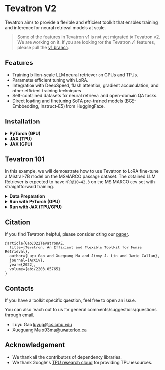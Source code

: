 # Tevatron V2
Tevatron aims to provide a flexible and efficient toolkit that enables training and inference for neural retrieval models at scale.

> Some of the features in Tevatron v1 is not yet migrated to Tevatron v2. We are working on it.
> If you are looking for the Tevatron v1 features, please pull the [v1 branch](https://github.com/texttron/tevatron/tree/tevatron-v1).

## Features
- Training billion-scale LLM neural retriever on GPUs and TPUs.
- Parameter efficient tuning with LoRA.
- Integration with DeepSpeed, flash attention, gradient accumulation, and other efficient training techniques.
- Self-contained datasets for neural retrieval and open-domain QA tasks.
- Direct loading and finetuning SoTA pre-trained models (BGE-Embbedding, Instruct-E5) from HuggingFace.

## Installation

<details><summary><b>PyTorch (GPU)</b></summary>

0. Clone the repository.
1. Install PyTorch based on your CUDA version from [PyTorch](https://pytorch.org/get-started/locally/).
2. Install dependencies and Tevatron.
```bash
pip install transformers datasets peft
pip install deepspeed accelerate
pip install faiss
pip install -e .
```


</details>
<details><summary><b>JAX (TPU)</b></summary>

0. Clone the repository.
1. Install JAX by following the [official guide](https://jax.readthedocs.io/en/latest/installation.html#pip-installation-google-cloud-tpu)
2. Install dependencies
```bash
pip install transformers datasets
pip install flax optax
```
3. Install Magix and GradCache
```bash
git clone https://github.com/luyug/magix.git
cd magix && pip install -e . && cd ..
git clone https://github.com/luyug/GradCache.git
cd GradCache && pip install -e . && cd ..
```

4. Install Tevatron
```bash
pip install -e .
```

</details>
<details><summary><b>JAX (GPU)</b></summary>

To run the JAX implementation of Tevatron on GPU, we encourage using the jax-toolbox [jax container](https://github.com/NVIDIA/JAX-Toolbox/pkgs/container/jax) image from NVIDIA.

Below is a Dockerfile example to set up Tevatron on top of the jax container.
```Dockerfile
FROM ghcr.io/nvidia/jax:jax-2024-03-08

RUN apt-get update && \
    apt-get install -y --no-install-recommends python3-pip && \
    apt-get clean && \
    rm -rf /var/lib/apt/lists/* && \
    pip install --no-cache-dir transformers sentencepiece simple_parsing datasets orbax==0.4.8 && \
    pip install --no-cache-dir torch --index-url https://download.pytorch.org/whl/cpu

RUN git clone https://github.com/luyug/magix.git && \
    cd magix && pip install -e . && cd .. && \
    git clone https://github.com/luyug/GradCache.git \
    cd GradCache && pip install -e . && cd .. \
    git clone https://github.com/texttron/tevatron.git && \
    cd tevatron && pip install -e .
```




</details>



## Tevatron 101
In this example, we will demonstrate how to use Tevatron to LoRA fine-tune a Mistral-7B model on the MSMARCO passage dataset. The obtained LLM Retriever is expected to have `MRR@10=42.3` on the MS MARCO dev set with straightforward training.

<details><summary><b>Data Preparation</b></summary>

Tevatron takes training or inference data in `jsonl` format with each line organized as a json object as follows:
### 1. Training Data
```json
{
   "query_id": "<query id>",
   "query": "<query text>",
   "positive_passages": [
     {"docid": "<passage id>", "title": "<passage title>", "text": "<passage body>"},
     ...
   ],
   "negative_passages": [
     {"docid": "<passage id>", "title": "<passage title>", "text": "<passage body>"},
     ...
   ]
}
```
where the passages in `positive_passages` are the annotated relevant passages of the `query` 
and passages in `negative_passages` are usually non-relevant (hard negative) passages from top results of a retrieval system (e.g. BM25, DPR). Additional fields such as `answers` for QA datasets can be included as well.

#### 2. Corpus Data
```json
{
   "docid": "<passage id>",
   "title": "<passage title>",
   "text": "<passage body>"
}
```
where each line represents a passage in the corpus.

### Self-Contained Dataset
Tevatron self-contained several commonlly used datasets for neural retrieval. 
(via [HuggingFace](https://huggingface.co/Tevatron)).
These datasets can downloaded automatically during training and encoding
by setting `--dataset_name <hgf dataset name>`.

In this example, we will use the self-contained dataset `Tevatron/msmarco-passage-aug` for training, whose hard negative passages are sampled from the mix of top200 BM25 and top200 CoCondenser results.

</details>


<details><summary><b>Run with PyTorch (GPU)</b></summary>

### Training

```bash
deepspeed --include localhost:0,1,2,3 --master_port 60000 --module tevatron.retriever.driver.train \
  --deepspeed deepspeed/ds_zero3_config.json \
  --output_dir retriever-mistral \
  --model_name_or_path mistralai/Mistral-7B-v0.1 \
  --lora \
  --lora_target_modules q_proj,k_proj,v_proj,o_proj,down_proj,up_proj,gate_proj \
  --save_steps 50 \
  --dataset_name Tevatron/msmarco-passage-aug \
  --query_prefix "Query: " \
  --passage_prefix "Passage: " \
  --bf16 \
  --pooling eos \
  --append_eos_token \
  --normalize \
  --temperature 0.01 \
  --per_device_train_batch_size 8 \
  --gradient_checkpointing \
  --train_group_size 16 \
  --learning_rate 1e-4 \
  --query_max_len 32 \
  --passage_max_len 156 \
  --num_train_epochs 1 \
  --logging_steps 10 \
  --overwrite_output_dir \
  --gradient_accumulation_steps 4
```

In batch passages per query: 8x4x16 = 512

Number of queries per update: 8x4x4 = 128

The above training setting tooks about 70 hours on 4xA6000 GPU.

Equivalent training tooks about 110 hours on 1xA100 GPU.



### Encoding

#### Query Encoding
```bash
EMBEDDING_OUTPUT_DIR=<folder to save query embedding>
CUDA_VISIBLE_DEVICES=4 python -m tevatron.retriever.driver.encode \
  --output_dir=temp \
  --model_name_or_path mistralai/Mistral-7B-v0.1 \
  --lora_name_or_path retriever-mistral \
  --lora \
  --query_prefix "Query: " \
  --passage_prefix "Passage: " \
  --bf16 \
  --pooling eos \
  --append_eos_token \
  --normalize \
  --encode_is_query \
  --per_device_eval_batch_size 128 \
  --query_max_len 32 \
  --passage_max_len 156 \
  --dataset_name Tevatron/msmarco-passage \
  --dataset_split dev \
  --encode_output_path $EMBEDDING_OUTPUT_DIR/query-dev.pkl
```

#### Corpus Encoding
```bash
EMBEDDING_OUTPUT_DIR=<folder to save query embedding>
for s in 0 1 2 3
do
gpuid=$s
CUDA_VISIBLE_DEVICES=$gpuid python -m tevatron.retriever.driver.encode \
  --output_dir=temp \
  --model_name_or_path mistralai/Mistral-7B-v0.1 \
  --lora_name_or_path retriever-mistral \
  --lora \
  --query_prefix "Query: " \
  --passage_prefix "Passage: " \
  --bf16 \
  --pooling eos \
  --append_eos_token \
  --normalize \
  --per_device_eval_batch_size 128 \
  --query_max_len 32 \
  --passage_max_len 156 \
  --dataset_name Tevatron/msmarco-passage-corpus \
  --dataset_number_of_shards 4 \
  --dataset_shard_index ${s} \
  --encode_output_path $EMBEDDING_OUTPUT_DIR/corpus.${s}.pkl
done
```
> add & to the end of the command to run in the background in parallel.

### Retrieval
```bash
set -f && python -m tevatron.retriever.driver.search \
    --query_reps $EMBEDDING_OUTPUT_DIR/query-dev.pkl \
    --passage_reps $EMBEDDING_OUTPUT_DIR/corpus*.pkl \
    --depth 1000 \
    --batch_size 64 \
    --save_text \
    --save_ranking_to $EMBEDDING_OUTPUT_DIR/run.dev.txt
```

The output file is in the format of `<query_id> <passage_id> <score>` in each line.

</details>

<details><summary><b>Run with JAX (TPU/GPU)</b></summary>

### Training

> For GPU training, set `XLA_PYTHON_CLIENT_MEM_FRACTION=.95` and make sure the query and passage length are multiples of 64 if TransformersEngine is installed.

```bash
python -m tevatron.tevax.experimental.mp.train_lora  \
   --checkpoint_dir retriever-mistral-jax \
   --train_file Tevatron/msmarco-passage-aug \
   --model_name mistralai/Mistral-7B-v0.1 \
   --model_type mistral \
   --batch_size 128 \
   --num_target_passages 16 \
   --learning_rate 1e-4 \
   --seed 12345 \
   --mesh_shape 1 -1 \
   --weight_decay 0.00001 \
   --num_epochs 1 \
   --max_query_length 64 \
   --max_passage_length 128 \
   --pooling eos \
   --scale_by_dim True \
   --grad_cache \
   --passage_num_chunks 32 \
   --query_num_chunks 4
```

In batch passages per query: 128x16 = 2048

Number of queries per update: 128

The above training setting tooks about 35 hours on a v4-8 TPU VM.

Equivalent training tooks about 80 hours on 1xA100 GPU.

### Encoding

#### Query Encoding
```bash
python -m tevatron.tevax.experimental.mp.encode  \
   --model_type mistral \
   --model_name_or_path mistralai/Mistral-7B-v0.1 \
   --model_config_name_or_path mistralai/Mistral-7B-v0.1 \
   --tokenizer_name_or_path mistralai/Mistral-7B-v0.1 \
   --dataset_name_or_path Tevatron/msmarco-passage \
   --split dev \
   --output_dir $EMBEDDING_OUTPUT_DIR/query-embedding \
   --batch_size 32 \
   --input_type query \
   --max_seq_length 64 \
   --mesh_shape 1 -1 \
   --lora retriever-mistral-jax/lora \
   --scale_by_dim
```

#### Corpus Encoding
```bash
python -m tevatron.tevax.experimental.mp.encode  \
   --model_type mistral \
   --model_name_or_path mistralai/Mistral-7B-v0.1 \
   --model_config_name_or_path mistralai/Mistral-7B-v0.1 \
   --tokenizer_name_or_path mistralai/Mistral-7B-v0.1 \
   --dataset_name_or_path Tevatron/msmarco-passage-corpus \
   --output_dir $EMBEDDING_OUTPUT_DIR/corpus-embedding \
   --batch_size 32 \
   --input_type passage \
   --max_seq_length 128 \
   --mesh_shape 1 -1 \
   --lora retriever-mistral-jax/lora \
   --scale_by_dim
```

### Retrieval
```bash
set -f && python -m tevatron.retriever.driver.search \
    --query_reps $EMBEDDING_OUTPUT_DIR/query-embedding/*.pkl \
    --passage_reps $EMBEDDING_OUTPUT_DIR/corpus-embedding/*.pkl \
    --depth 1000 \
    --batch_size 64 \
    --save_text \
    --save_ranking_to $EMBEDDING_OUTPUT_DIR/run.dev.txt
```

The output file is in the format of `<query_id> <passage_id> <score>` in each line.

</details>


## Citation
If you find Tevatron helpful, please consider citing our [paper](https://arxiv.org/abs/2203.05765).
```
@article{Gao2022TevatronAE,
  title={Tevatron: An Efficient and Flexible Toolkit for Dense Retrieval},
  author={Luyu Gao and Xueguang Ma and Jimmy J. Lin and Jamie Callan},
  journal={ArXiv},
  year={2022},
  volume={abs/2203.05765}
}
```


## Contacts
If you have a toolkit specific question, feel free to open an issue. 

You can also reach out to us for general comments/suggestions/questions through email.
- Luyu Gao luyug@cs.cmu.edu
- Xueguang Ma x93ma@uwaterloo.ca


## Acknowledgement

* We thank all the contributors of dependency libraries.
* We thank Google's [TPU research cloud](https://sites.research.google/trc/about/) for providing TPU resources.
